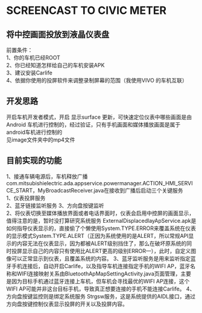 # SCREENCAST TO CIVIC METER
## 将中控画面投放到液晶仪表盘

前置条件：  
1、你的车机已经ROOT  
2、你已经知道怎样给自己的车机安装APK  
3、建议安装Carlife  
4、依据你使用的投屏软件来调整录制屏幕的范围（我使用VIVO 的车机互联）  

## 开发思路
开启车机开发者模式，开启 显示surface 更新，可快速定位仪表中哪些画面是由Android 车机进行控制的，经过验证，只有手机画面和媒体播放画面是属于android车机进行控制的  
见image文件夹中的mp4文件  
## 目前实现的功能
1、接通车辆电源后，车机释放广播 com.mitsubishielectric.ada.appservice.powermanager.ACTION_HMI_SERVICE_START，MyBroadcastReceiver.java在接收到广播后启动三个关键服务  
    1、仪表投屏服务  
    2、蓝牙链接监听服务
    3、方向盘按键监听  
2、将仪表切换至媒体播放界面或者电话界面时，仪表会启用中控屏的画面显示，值得注意的是，暂时没打算研究系统服务 ExternalDisplacedlayApService.apk是如何指导仪表显示的，直接偷了个懒使用System.TYPE.ERROR来覆盖系统在仪表的显示模式System.TYPE.ALERT（正因为系统使用的是ALERT，所以常规API显示的内容无法在仪表显示，因为都被ALERT级别挡住了，那么在破坏原系统的同时投屏显示自己的内容只有使用比ALERT更高的级别ERROR—），此时，自定义图像可以正常显示到仪表，且覆盖系统的内容。
3、蓝牙监听服务是用来监听指定蓝牙手机连接后，自动开启Carlife，以及指导车机连接指定手机的WIFI AP，蓝牙名称和WIFI连接映射关系由BluetoothApMapSettingActivity.java页面管理，主要是因为目标手机通过蓝牙连接上车机，但车机会寻找最优的WIFI AP连接，这个WIFI AP可能并非这台目标手机，导致真正想要连接的手机不能连接Carlife。
4、方向盘按键监控则是绑定系统服务 Strgsw服务，这是系统提供的AIDL接口，通过方向盘按键控制仪表显示投屏的开关以及投屏内容。
